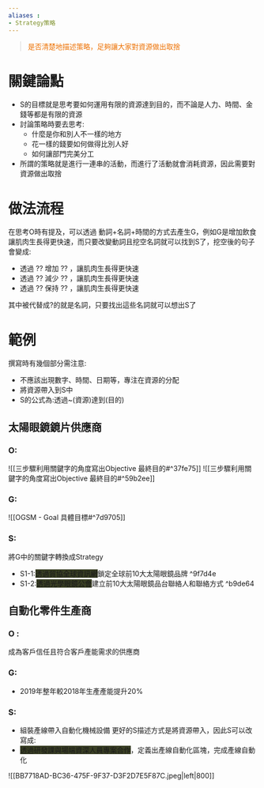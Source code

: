 ```yaml
---
aliases :
- Strategy策略
---
```



><font color=#ED7001>是否清楚地描述策略，足夠讓大家對資源做出取捨</font>

# 關鍵論點
- S的目標就是思考要如何運用有限的資源達到目的，而不論是人力、時間、金錢等都是有限的資源
- 討論策略時要去思考:
	- 什麼是你和別人不一樣的地方
	- 花一樣的錢要如何做得比別人好
	- 如何讓部門完美分工
- 所謂的策略就是進行一連串的活動，而進行了活動就會消耗資源，因此需要對資源做出取捨

# 做法流程
在思考O時有提及，可以透過 動詞+名詞+時間的方式去產生G，例如G是增加飲食讓肌肉生長得更快速，而只要改變動詞且挖空名詞就可以找到S了，挖空後的句子會變成:
- 透過 ?? 增加 ?? ，讓肌肉生長得更快速
- 透過 ?? 減少 ?? ，讓肌肉生長得更快速
- 透過 ?? 保持 ?? ，讓肌肉生長得更快速

其中被代替成?的就是名詞，只要找出這些名詞就可以想出S了

# 範例
撰寫時有幾個部分需注意:
- 不應該出現數字、時間、日期等，專注在資源的分配
- 將資源帶入到S中
- S的公式為:透過~(資源)達到(目的)

## 太陽眼鏡鏡片供應商
### O:
![[三步驟利用關鍵字的角度寫出Objective 最終目的#^37fe75]]
![[三步驟利用關鍵字的角度寫出Objective 最終目的#^59b2ee]]
### G:
![[OGSM - Goal 具體目標#^7d9705]]
### S:
將G中的關鍵字轉換成Strategy
- S1-1:<span style="background:#383e23">透過貿協全球資訊網</span>鎖定全球前10大太陽眼鏡品牌 ^9f7d4e
- S1-2:<span style="background:#383e23">透過光學眼鏡公會</span>建立前10大太陽眼鏡品台聯絡人和聯絡方式 ^b9de64

## 自動化零件生產商
### O : 
成為客戶信任且符合客戶產能需求的供應商
### G:
- 2019年整年較2018年生產產能提升20%
### S:
- 組裝產線帶入自動化機械設備
更好的S描述方式是將資源帶入，因此S可以改寫成:
- <span style="background:#383e23">透過研發課與場端資深人員專案合作</span>，定義出產線自動化區塊，完成產線自動化

![[BB7718AD-BC36-475F-9F37-D3F2D7E5F87C.jpeg|left|800]]